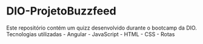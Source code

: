 # DIO-ProjetoBuzzfeed
Este repositório contém um quizz desenvolvido durante o bootcamp da DIO.  Tecnologias utilizadas - Angular - JavaScript - HTML - CSS - Rotas
